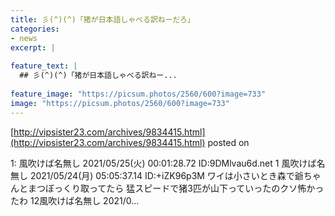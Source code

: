 ```yaml
---
title: 彡(^)(^)「猪が日本語しゃべる訳ねーだろ」
categories:
- news
excerpt: |
  
feature_text: |
  ## 彡(^)(^)「猪が日本語しゃべる訳ねー...
  
feature_image: "https://picsum.photos/2560/600?image=733"
image: "https://picsum.photos/2560/600?image=733"
---
```


[http://vipsister23.com/archives/9834415.html](http://vipsister23.com/archives/9834415.html)
posted on 

<!--more-->

1: 風吹けば名無し 2021/05/25(火) 00:01:28.72 ID:9DMlvau6d.net 1 風吹けば名無し 2021/05/24(月) 05:05:37.14 ID:+iZK96p3M ワイは小さいとき森で爺ちゃんとまつぼっくり取ってたら 猛スピードで猪3匹が山下っていったのクソ怖かったわ 12風吹けば名無し 2021/0...
